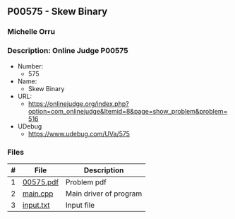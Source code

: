 ## P00575 - Skew Binary
### Michelle Orru
### Description: Online Judge P00575

- Number:
  - 575
- Name:
  - Skew Binary
- URL:
  - https://onlinejudge.org/index.php?option=com_onlinejudge&Itemid=8&page=show_problem&problem=516
- UDebug
  - https://www.udebug.com/UVa/575

### Files

|   #   | File     | Description                      |
| :---: | -------- | -------------------------------- |
|   1   | [00575.pdf](https://github.com/michelle083/4883_ProgTech/blob/main/Assignments/A04/P00575/00575.pdf) |  Problem pdf  |
|   2   | [main.cpp](https://github.com/michelle083/4883_ProgTech/blob/main/Assignments/A04/P00575/main.cpp) | Main driver of program |
|   3   | [input.txt](https://github.com/michelle083/4883_ProgTech/blob/main/Assignments/A04/P00575/input.txt) | Input file |



